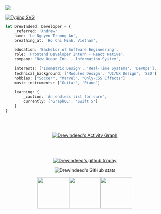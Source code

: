 ![](https://visitor-badge.glitch.me/badge?page_id=drewindeed)

[![Typing SVG](https://readme-typing-svg.herokuapp.com/?width=800&color=ff7ac6&lines=Andrew's+typing+to+you+right+now,+GitHub+Traveller+!;Just+kidding,+he's+coding+👨‍💻)](https://git.io/typing-svg)

```typescript
let DrewIndeed: Developer = {
    _referred: 'Andrew'
    name: 'Le Nguyen Truong An',
    breathing_at: 'Ho Chi Minh, Vietnam',
    
    education: 'Bachelor of Software Engineering',
    role: 'Frontend Developer Intern - React Native',
    company: 'New Ocean Inc. - Information System',
    
    interests: ['Isometric Design', 'Real-Time Systems', 'DevOps'],
    technical_background: ['Modules Design', 'UI/UX Design', 'SEO']
    hobbies: ["Soccer", "Marvel", "Only-CSS Effects"]
    music_instruments: ["Guitar", 'Piano']
    
    learning: {
        _caution: 'An endless list for sure',
        currently: ['GraphQL', 'Swift 5']
    }
}
```
<br>
<br>


<div align="center">

[![DrewIndeed's Activity Graph](https://activity-graph.herokuapp.com/graph?username=drewindeed&custom_title=DrewIndeed's%20Activity%20Graph&hide_border=true&bg_color=282a36&color=ff7ac6&line=4cf079&point=fff)](https://github.com/ashutosh00710/github-readme-activity-graph)
  
<br>
<br>

[![DrewIndeed's github trophy](https://github-profile-trophy.vercel.app/?username=drewindeed&column=4&margin-w=15&margin-h=15&theme=dracula&title=Commits,PullRequest,Repositories,Followers)](https://github.com/ryo-ma/github-profile-trophy)

![DrewIndeed's GitHub stats](https://github-readme-stats.vercel.app/api?username=DrewIndeed&bg_color=282a36&title_color=ff7ac6&text_color=fff)

<img src="https://media3.giphy.com/media/ln7z2eWriiQAllfVcn/200w.webp" width="100"><img src="https://i.giphy.com/media/eNAsjO55tPbgaor7ma/200w.webp" width="100"><img src="https://media.giphy.com/media/kdFc8fubgS31b8DsVu/giphy.gif" width="100">

</div>



